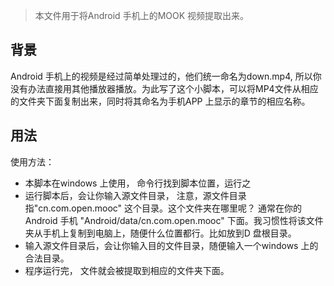 >本文件用于将Android 手机上的MOOK 视频提取出来。

背景
----
Android 手机上的视频是经过简单处理过的，他们统一命名为down.mp4, 所以你没有办法直接用其他播放器播放。为此写了这个小脚本，可以将MP4文件从相应的文件夹下面复制出来，同时将其命名为手机APP 上显示的章节的相应名称。

用法
----
使用方法：
- 本脚本在windows 上使用， 命令行找到脚本位置，运行之
- 运行脚本后，会让你输入源文件目录， 注意，源文件目录指"cn.com.open.mooc" 这个目录。这个文件夹在哪里呢？ 通常在你的Android 手机 "Android/data/cn.com.open.mooc" 下面。我习惯性将该文件夹从手机上复制到电脑上，随便什么位置都行。比如放到D 盘根目录。
- 输入源文件目录后，会让你输入目的文件目录，随便输入一个windows 上的合法目录。
- 程序运行完， 文件就会被提取到相应的文件夹下面。